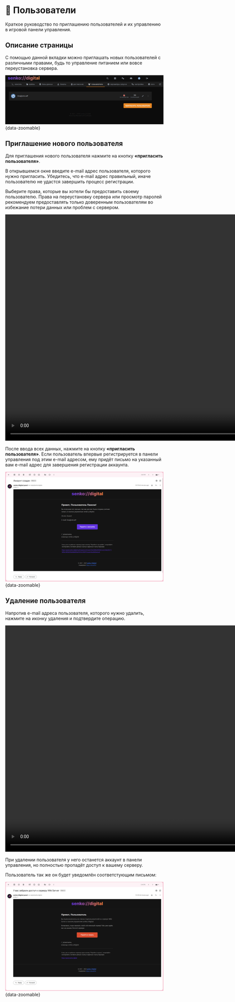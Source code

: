 # 👥 Пользователи

Краткое руководство по приглашению пользователей и их управлению в игровой панели управления.

## Описание страницы

С помощью данной вкладки можно приглашать новых пользователей с различными правами, будь то управление питанием или вовсе переустановка сервера.

![schedules management](/images/panel/users.png){data-zoomable}

## Приглашение нового пользователя

Для приглашения нового пользователя нажмите на кнопку **«пригласить пользователя»**.

В открывшемся окне введите e-mail адрес пользователя, которого нужно пригласить. Убедитесь, что e-mail адрес правильный, иначе пользователю не удастся завершить процесс регистрации.

Выберите права, которые вы хотели бы предоставить своему пользователю. Права на переустановку сервера или просмотр паролей рекомендуем предоставлять только доверенным пользователям во избежание потери данных или проблем с сервером.

<video width="1440" autoplay loop muted controls>
  <source src="/videos/panel/users/invite-user.mp4" type="video/mp4" />
</video>

После ввода всех данных, нажмите на кнопку **«пригласить пользователя»**. Если пользователь впервые регистрируется в панели управления под этим e-mail адресом, ему придёт письмо на указанный вам e-mail адрес для завершения регистрации аккаунта.

![mail to confirm registration](/images/panel/users/email.png){data-zoomable}

## Удаление пользователя

Напротив e-mail адреса пользователя, которого нужно удалить, нажмите на иконку удаления и подтвердите операцию.

<video width="1440" autoplay loop muted controls>
  <source src="/videos/panel/users/delete-user.mp4" type="video/mp4" />
</video>

При удалении пользователя у него останется аккаунт в панели управления, но полностью пропадёт доступ к вашему серверу.

Пользователь так же он будет уведомлён соответстующим письмом:

![email that shows that the user was removed](/images/panel/users/email-removed.png){data-zoomable}
